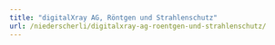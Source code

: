 ```yaml
---
title: "digitalXray AG, Röntgen und Strahlenschutz"
url: /niederscherli/digitalxray-ag-roentgen-und-strahlenschutz/
---
```


